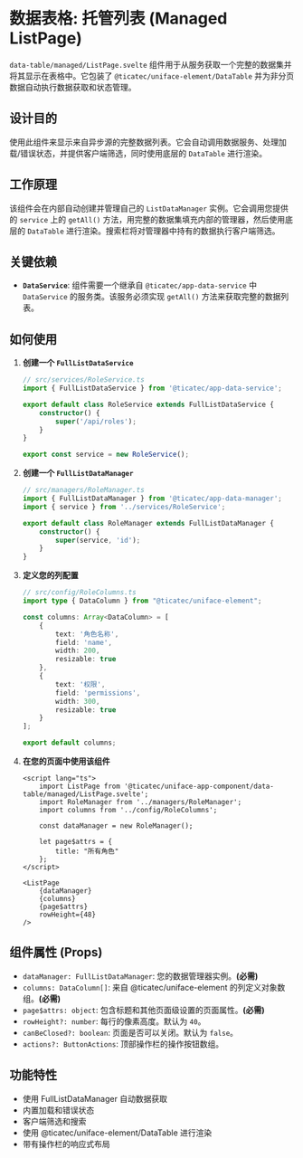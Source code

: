 # 数据表格: 托管列表 (Managed ListPage)

`data-table/managed/ListPage.svelte` 组件用于从服务获取一个完整的数据集并将其显示在表格中。它包装了 `@ticatec/uniface-element/DataTable` 并为非分页数据自动执行数据获取和状态管理。

## 设计目的

使用此组件来显示来自异步源的完整数据列表。它会自动调用数据服务、处理加载/错误状态，并提供客户端筛选，同时使用底层的 `DataTable` 进行渲染。

## 工作原理

该组件会在内部自动创建并管理自己的 `ListDataManager` 实例。它会调用您提供的 `service` 上的 `getAll()` 方法，用完整的数据集填充内部的管理器，然后使用底层的 `DataTable` 进行渲染。搜索栏将对管理器中持有的数据执行客户端筛选。


## 关键依赖

-   **`DataService`**: 组件需要一个继承自 `@ticatec/app-data-service` 中 `DataService` 的服务类。该服务必须实现 `getAll()` 方法来获取完整的数据列表。

## 如何使用

1.  **创建一个 `FullListDataService`**

    ```ts
    // src/services/RoleService.ts
    import { FullListDataService } from '@ticatec/app-data-service';

    export default class RoleService extends FullListDataService {
        constructor() {
            super('/api/roles');
        }
    }

    export const service = new RoleService();
    ```

2.  **创建一个 `FullListDataManager`**

    ```ts
    // src/managers/RoleManager.ts
    import { FullListDataManager } from '@ticatec/app-data-manager';
    import { service } from '../services/RoleService';

    export default class RoleManager extends FullListDataManager {
        constructor() {
            super(service, 'id');
        }
    }
    ```

3.  **定义您的列配置**

    ```ts
    // src/config/RoleColumns.ts
    import type { DataColumn } from "@ticatec/uniface-element";

    const columns: Array<DataColumn> = [
        {
            text: '角色名称',
            field: 'name',
            width: 200,
            resizable: true
        },
        {
            text: '权限',
            field: 'permissions',
            width: 300,
            resizable: true
        }
    ];

    export default columns;
    ```

4.  **在您的页面中使用该组件**

    ```svelte
    <script lang="ts">
        import ListPage from '@ticatec/uniface-app-component/data-table/managed/ListPage.svelte';
        import RoleManager from '../managers/RoleManager';
        import columns from '../config/RoleColumns';

        const dataManager = new RoleManager();

        let page$attrs = {
            title: "所有角色"
        };
    </script>

    <ListPage
        {dataManager}
        {columns}
        {page$attrs}
        rowHeight={48}
    />
    ```

## 组件属性 (Props)

-   `dataManager: FullListDataManager`: 您的数据管理器实例。**(必需)**
-   `columns: DataColumn[]`: 来自 @ticatec/uniface-element 的列定义对象数组。**(必需)**
-   `page$attrs: object`: 包含标题和其他页面级设置的页面属性。**(必需)**
-   `rowHeight?: number`: 每行的像素高度。默认为 `40`。
-   `canBeClosed?: boolean`: 页面是否可以关闭。默认为 `false`。
-   `actions?: ButtonActions`: 顶部操作栏的操作按钮数组。

## 功能特性

-   使用 FullListDataManager 自动数据获取
-   内置加载和错误状态
-   客户端筛选和搜索
-   使用 @ticatec/uniface-element/DataTable 进行渲染
-   带有操作栏的响应式布局
